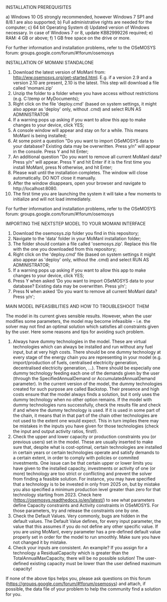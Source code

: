 INSTALLATION PREREQUISITES

a) Windows 10 OS strongly recommended, however Windows 7 SP1 and 8/8.1 are also supported;
b) Full administrative rights are needed for the computer;
c) 64 bit Operating System
d) Updated version of Windows necessary. In case of Windows 7 or 8, update KBB2999226 required;
e) RAM: 4 GB or above;
f) 1 GB free space on the drive or more.

For further information and installation problems, refer to the OSeMOSYS forum: groups.google.com/forum/#!forum/osemosys

INSTALLATION OF MOMANI STANDALONE

1. Download the latest version of MoManI from: http://ww.osemosys.org/get-started.html. E.g. if a version 2.9 and a version 2.10 are present, 2.10 is the latest. This step will download a file called 'momani.zip'
2. Unzip the folder to a folder where you have access without restrictions (e.g. C:\temp or MyDocuments);
3. Right click on the file 'deploy.cmd' (based on system settings, it might also appear as 'deploy' only, without .cmd) and select RUN AS ADMINISTRATOR
4. If a warning pops up asking if you want to allow this app to make changes to your device, click YES;
5. A console window will appear and stay on for a while. This means MoManI is being installed;
6. At some point a question "Do you want to import OSeMOSYS data to your database? Existing data may be overwritten. Press y/n" will appear in the console. Press Y and hit Enter;
7. An additional question "Do you want to remove all current MoManI data? Press y/n" will appear. Press Y and hit Enter if it is the first time you install MoManI, press N otherwise, and hit Enter;
8. Please wait until the installation completes. The window will close automatically. DO NOT close it manually.
9. After the window disappears, open your browser and navigate to http://localhost:8080.
10. The first time you are launching the system it will take a few moments to initialize and will not load immediately.

For further information and installation problems, refer to the OSeMOSYS forum: groups.google.com/forum/#!forum/osemosys 

IMPORTING THE NEXTSTEP MODEL TO YOUR MOMANI INTERFACE

1. Download the osemosys.zip folder you find in this repository;
1. Navigate to the 'data' folder in your MoManI installation folder;
2. The folder should contain a file called 'osemosys.zip'. Replace this file with the one you downloaded from this repository;
3. Right click on the 'deploy.cmd' file (based on system settings it might also appear as 'deploy' only, without the .cmd) and select RUN AS ADMINISTRATOR;
4. If a warning pops up asking if you want to allow this app to make changes to your device, click YES;
5. Press Y when asked 'Do you want to import OSeMOSYS data to your database? Existing data may be overwritten. Press y/n';
6. Press N when asked 'Do you want to remove all current MoManI data? Press y/n';

MAIN MODEL INFEASIBILITIES AND HOW TO TROUBLESHOOT THEM

The model in its current gives sensible results.
However, when the user modifies some parameters, the model may become infeasible - i.e. the solver may not find an optimal solution which satisfies all constraints given by the user. Here some reasons and tips for avoiding such problem.

1. Always have dummy technologies in the model. These are virtual technologies which can always be installed and run without any fuel input, but at very high costs. There should be one dummy technology at every stage of the energy chain you are representing in your model (e.g. import/production of fuels, centralised electricity generation, decentralised electricity generation, ...). There should be especially one dummy technology feeding each one of the demands given by the user (through the SpecifiedAnnualDemand or AccumulatedAnnualDemand parameter). In the current version of the model, the dummy technologies created for such purpose are called Backstop. Their presence and high costs ensure that the model always finds a solution, but it only uses the dummy technology when no other option remains. If the model with dummy technologies runs successfully, check the results file and check if and where the dummy technology is used. If it is used in some part of the chain, it means that in that part of the chain other technologies are not used to the extent one would expect. This in turn implies there may be mistakes in the inputs you have given for those technologies (check the input and output activity ratios, first!). 
2. Check the upper and lower capacity or production constraints you (or previous users) set in the model. These are usually inserted to make sure that, despite what is cost-optimal, certain technologies are installed in certain years or certain technologies operate and satisfy demands to a certain extent, in order to comply with policies or commited investments. One issue can be that certain upper or lower limits you have given to the installed capacity, investments or activity of one (or more) technology are too strict or conflicting and prevent the solver from finding a feasible solution. For instance, you may have specified that a technology is to be invested in only from 2025 on, but by mistake you also specified a minimum production level greater than zero for that technology starting from 2023. Check here (https://osemosys.readthedocs.io/en/latest/) to see what parameters define Capacity constraints and Activity constraints in OSeMOSYS. For those parameters, try and release the constraints one by one. 
3. Check the Default Values. Very commonly, bugs are hidden in the default values. The Default Value defines, for every input parameter, the value that this assumes if you do not define any other specific value. If you are using MoManI, every parameter has a pre-defined default value properly set in order for the model to run smoothly. Make sure you have not changed it by mistake.
4. Check your inputs are consistent. An example? If you assign for a technology a ResidualCapacity which is greater than the TotalAnnualMaxCapacity, there will be no possible solution! The user-defined existing capacity must be lower than the user defined maximum capacity!

If none of the above tips helps you, please ask questions on this forum (https://groups.google.com/forum/#!forum/osemosys) and attach, if possible, the data file of your problem to help the community find a solution for you.
